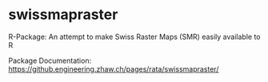 # swissmapraster
R-Package: An attempt to make Swiss Raster Maps (SMR) easily available to R

Package Documentation: https://github.engineering.zhaw.ch/pages/rata/swissmapraster/
